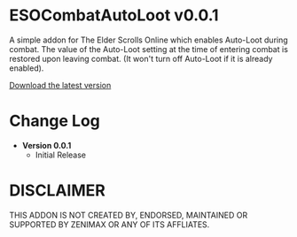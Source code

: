 # ESOCombatAutoLoot v0.0.1
A simple addon for The Elder Scrolls Online which enables Auto-Loot during combat.
The value of the Auto-Loot setting at the time of entering combat is restored upon leaving combat. (It won't turn off Auto-Loot if it is already enabled).

[Download the latest version](https://raw.githubusercontent.com/XanDDemoX/ESOCombatAutoLoot/master/zips/Combat%20Auto%20Loot%200.0.1.zip)


Change Log
=============
* **Version 0.0.1**
  * Initial Release

DISCLAIMER
=============
THIS ADDON IS NOT CREATED BY, ENDORSED, MAINTAINED OR SUPPORTED BY ZENIMAX OR ANY OF ITS AFFLIATES. 